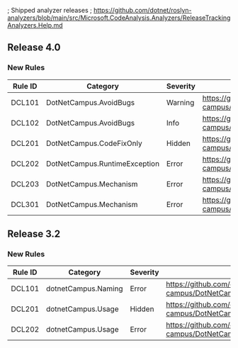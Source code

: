 ﻿; Shipped analyzer releases
; https://github.com/dotnet/roslyn-analyzers/blob/main/src/Microsoft.CodeAnalysis.Analyzers/ReleaseTrackingAnalyzers.Help.md

## Release 4.0

### New Rules
Rule ID | Category | Severity | Notes
--------|----------|----------|-------
DCL101 | DotNetCampus.AvoidBugs | Warning  | <https://github.com/dotnet-campus/DotNetCampus.CommandLine/blob/main/docs/analyzers/DCL101.md>
DCL102 | DotNetCampus.AvoidBugs | Info     | <https://github.com/dotnet-campus/DotNetCampus.CommandLine/blob/main/docs/analyzers/DCL102.md>
DCL201 | DotNetCampus.CodeFixOnly | Hidden   | <https://github.com/dotnet-campus/DotNetCampus.CommandLine/blob/main/docs/analyzers/DCL201.md>
DCL202 | DotNetCampus.RuntimeException | Error    | <https://github.com/dotnet-campus/DotNetCampus.CommandLine/blob/main/docs/analyzers/DCL202.md>
DCL203 | DotNetCampus.Mechanism | Error    | <https://github.com/dotnet-campus/DotNetCampus.CommandLine/blob/main/docs/analyzers/DCL203.md>
DCL301 | DotNetCampus.Mechanism | Error | <https://github.com/dotnet-campus/DotNetCampus.CommandLine/blob/main/docs/analyzers/DCL301.md>

## Release 3.2

### New Rules
Rule ID | Category | Severity | Notes
--------|----------|----------|-------
DCL101 | dotnetCampus.Naming | Error | <https://github.com/dotnet-campus/DotNetCampus.CommandLine/blob/3.3.1/docs/analyzers/DCL101.md>
DCL201 | dotnetCampus.Usage | Hidden | <https://github.com/dotnet-campus/DotNetCampus.CommandLine/blob/3.3.1/docs/analyzers/DCL201.md>
DCL202 | dotnetCampus.Usage | Error | <https://github.com/dotnet-campus/DotNetCampus.CommandLine/blob/3.3.1/docs/analyzers/DCL202.md>
